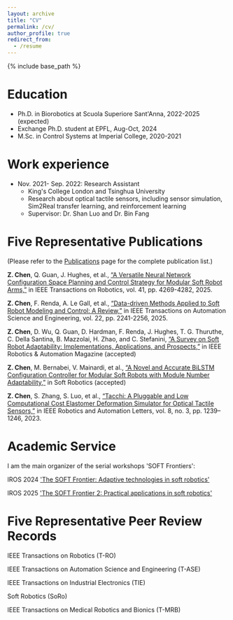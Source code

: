 ```yaml
---
layout: archive
title: "CV"
permalink: /cv/
author_profile: true
redirect_from:
  - /resume
---
```


{% include base_path %}

Education
======
* Ph.D. in Biorobotics at Scuola Superiore Sant'Anna, 2022-2025 (expected)
* Exchange Ph.D. student at EPFL, Aug-Oct, 2024
* M.Sc. in Control Systems at Imperial College, 2020-2021

Work experience
======
* Nov. 2021- Sep. 2022: Research Assistant
  * King's College London and Tsinghua University
  * Research about optical tactile sensors, including sensor simulation, Sim2Real transfer learning, and reinforcement learning
  * Supervisor: Dr. Shan Luo and Dr. Bin Fang

Five Representative Publications
======
(Please refer to the [Publications](https://zixichen007115.github.io/publications/) page for the complete publication list.)

**Z. Chen**, Q. Guan, J. Hughes, et al., [“A Versatile Neural Network Configuration Space Planning and Control Strategy for Modular Soft Robot Arms,”](https://ieeexplore.ieee.org/document/11049035) in IEEE Transactions on Robotics, vol. 41, pp. 4269-4282, 2025.

**Z. Chen**,  F. Renda, A. Le Gall, et al., [“Data-driven Methods Applied to Soft Robot Modeling and Control: A Review,”](https://ieeexplore.ieee.org/document/10477253) in IEEE Transactions on Automation Science and Engineering, vol. 22, pp. 2241-2256, 2025.

**Z. Chen**, D. Wu, Q. Guan, D. Hardman, F. Renda, J. Hughes, T. G. Thuruthe, C. Della Santina, B. Mazzolai, H. Zhao, and C. Stefanini, [“A Survey on Soft Robot Adaptability: Implementations, Applications, and Prospects,”](https://ieeexplore.ieee.org/document/11078366) in IEEE Robotics & Automation Magazine (accepted)

**Z. Chen**,  M. Bernabei, V. Mainardi, et al., [“A Novel and Accurate BiLSTM Configuration Controller for Modular Soft Robots with Module Number Adaptability,”](https://arxiv.org/pdf/2401.10997.pdf) in Soft Robotics (accepted)

**Z. Chen**, S. Zhang, S. Luo, et al., [“Tacchi: A Pluggable and Low Computational Cost Elastomer Deformation Simulator for Optical Tactile Sensors,”](https://ieeexplore.ieee.org/document/10017344) in IEEE Robotics and Automation Letters, vol. 8, no. 3, pp. 1239–1246, 2023.

Academic Service
======
I am the main organizer of the serial workshops 'SOFT Frontiers':

IROS 2024 ['The SOFT Frontier: Adaptive technologies in soft robotics'](https://sites.google.com/view/sft-front/iros-2024)

IROS 2025 ['The SOFT Frontier 2: Practical applications in soft robotics'](https://sites.google.com/view/sft-front/iros-2025)

Five Representative Peer Review Records
======
IEEE Transactions on Robotics (T-RO)

IEEE Transactions on Automation Science and Engineering (T-ASE)

IEEE Transactions on Industrial Electronics (TIE)

Soft Robotics (SoRo)

IEEE Transactions on Medical Robotics and Bionics (T-MRB)


